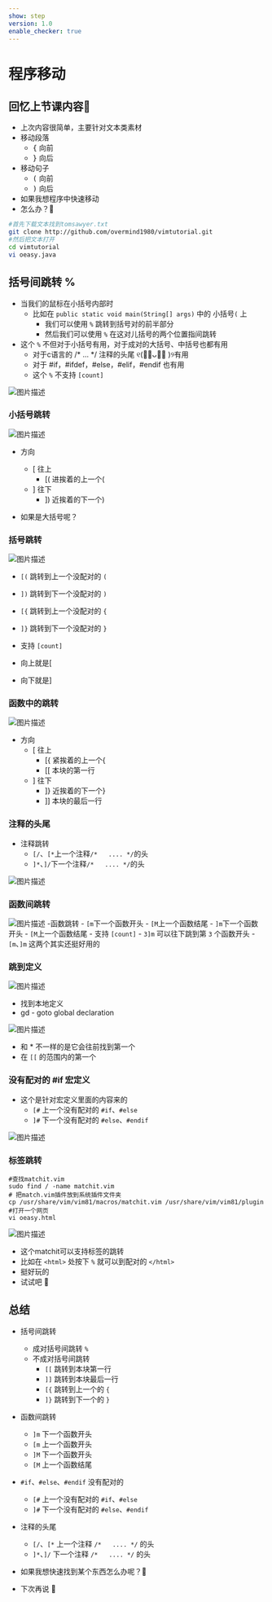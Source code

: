 ```yaml
---
show: step
version: 1.0
enable_checker: true
---
```


# 程序移动

## 回忆上节课内容🤔

- 上次内容很简单，主要针对文本类素材
- 移动段落
	- <kbd>{</kbd> 向前
	- <kbd>}</kbd> 向后
- 移动句子
	- <kbd>(</kbd> 向前
	- <kbd>)</kbd> 向后
- 如果我想程序中快速移动
- 怎么办？🤔

```bash
#首先下载文本找到tomsawyer.txt
git clone http://github.com/overmind1980/vimtutorial.git
#然后把文本打开
cd vimtutorial
vi oeasy.java
```

## 括号间跳转 %

- 当我们的鼠标在小括号内部时
  - 比如在 `public static void main(String[] args)` 中的 小括号`(` 上
	- 我们可以使用 `%` 跳转到括号对的前半部分
	- 然后我们可以使用 `%` 在这对儿括号的两个位置指间跳转
- 这个 `%` 不但对于小括号有用，对于成对的大括号、中括号也都有用
	- 对于c语言的 /*    ...    */ 注释的头尾 ୧(﹒︠ᴗ﹒︡ )୨有用
	- 对于 #if，#ifdef，#else，#elif，#endif 也有用
	- 这个 `%` 不支持 `[count]`

![图片描述](https://doc.shiyanlou.com/courses/uid1190679-20210206-1612573344032)

### 小括号跳转

![图片描述](https://doc.shiyanlou.com/courses/uid1190679-20210728-1627455209006)

- 方向
	- [ 往上 
    	- [( 进挨着的上一个(
	- ] 往下
		- ]) 近挨着的下一个)

- 如果是大括号呢？

### 括号跳转

![图片描述](https://doc.shiyanlou.com/courses/uid1190679-20210206-1612573610537)

- `[(` 跳转到上一个没配对的 `(`
- `])` 跳转到下一个没配对的 `)`
- `[{` 跳转到上一个没配对的 `{`
- `]}` 跳转到下一个没配对的 `}`
- 支持 `[count]`

- 向上就是[
- 向下就是]


### 函数中的跳转

![图片描述](https://doc.shiyanlou.com/courses/uid1190679-20210728-1627454539956)

- 方向
	- [ 往上 
		-  [{ 紧挨着的上一个{ 
	    -  [[ 本块的第一行
	- ] 往下
		 - ]} 近挨着的下一个}
		 - ]] 本块的最后一行


### 注释的头尾
- 注释跳转
	- `[/`、`[*`上一个注释`/*   .... */`的头
	- `]*`、`]/`下一个注释`/*   .... */`的头

![图片描述](https://doc.shiyanlou.com/courses/uid1190679-20210206-1612574328403)


### 函数间跳转

![图片描述](https://doc.shiyanlou.com/courses/uid1190679-20210206-1612573757496)
-函数跳转
	- `[m`下一个函数开头
	- `[M`上一个函数结尾
	- `]m`下一个函数开头
	- `[M`上一个函数结尾
	- 支持 `[count]`
		- `3]m` 可以往下跳到第 `3` 个函数开头
	- `[m`、`]m` 这两个其实还挺好用的

### 跳到定义

![图片描述](https://doc.shiyanlou.com/courses/uid1190679-20210728-1627455616188)

- 找到本地定义
- gd - goto global declaration 

![图片描述](https://doc.shiyanlou.com/courses/uid1190679-20210728-1627455706874)

- 和 * 不一样的是它会往前找到第一个
- 在 `[[` 的范围内的第一个

### 没有配对的 #if 宏定义

- 这个是针对宏定义里面的内容来的
	- `[#` 上一个没有配对的 `#if`、`#else`
	- `]#` 下一个没有配对的 `#else`、`#endif`

![图片描述](https://doc.shiyanlou.com/courses/uid1190679-20210206-1612574270810)

### 标签跳转

```
#查找matchit.vim
sudo find / -name matchit.vim
# 把match.vim插件放到系统插件文件夹
cp /usr/share/vim/vim81/macros/matchit.vim /usr/share/vim/vim81/plugin
#打开一个网页
vi oeasy.html
```

![图片描述](https://doc.shiyanlou.com/courses/uid1190679-20210806-1628213800556)

- 这个matchit可以支持标签的跳转
- 比如在 `<html>` 处按下 `%` 就可以到配对的 `</html>` 
- 挺好玩的
- 试试吧 🤪


## 总结

- 括号间跳转
  - 成对括号间跳转 `%`
  - 不成对括号间跳转
	- `[[` 跳转到本块第一行
	- `]]` 跳转到本块最后一行
	- `[{` 跳转到上一个的 `{`
	- `]}` 跳转到下一个的 `}`

- 函数间跳转
  - `]m` 下一个函数开头
  - `[m` 上一个函数开头
  - `]M` 下一个函数开头
  - `[M` 上一个函数结尾

- `#if`、`#else`、`#endif` 没有配对的
  - `[#` 上一个没有配对的 `#if`、`#else`
  - `]#` 下一个没有配对的 `#else`、`#endif`

- 注释的头尾
  - `[/`、`[*` 上一个注释 `/*   .... */` 的头
  - `]*`、`]/` 下一个注释 `/*   .... */` 的头
- 如果我想快速找到某个东西怎么办呢？🤔
- 下次再说 👋







